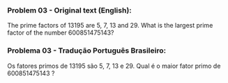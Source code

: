 ### Problem 03 - Original text (English):

The prime factors of 13195 are 5, 7, 13 and 29. What is the largest prime factor of the number 600851475143?

### Problema 03 - Tradução Português Brasileiro:

Os fatores primos de 13195 são 5, 7, 13 e 29. Qual é o maior fator primo de 600851475143 ?